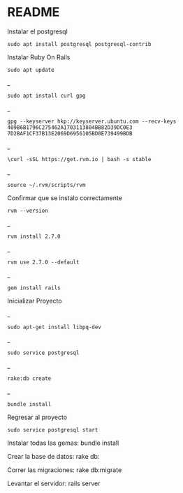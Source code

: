 # README
Instalar el postgresql

    sudo apt install postgresql postgresql-contrib


Instalar Ruby On Rails

    sudo apt update
 
_
    
    sudo apt install curl gpg
 
_   
    
    gpg --keyserver hkp://keyserver.ubuntu.com --recv-keys 409B6B1796C275462A1703113804BB82D39DC0E3 7D2BAF1CF37B13E2069D6956105BD0E739499BDB

_

    \curl -sSL https://get.rvm.io | bash -s stable

_

    source ~/.rvm/scripts/rvm

Confirmar que se instalo correctamente

    
 
    rvm --version

_    
    
    rvm install 2.7.0  

_

    rvm use 2.7.0 --default
    
_
    
    gem install rails


Inicializar Proyecto


_

    sudo apt-get install libpq-dev
    
_

    sudo service postgresql
    
_

    rake:db create
    
_

    bundle install
    
Regresar al proyecto


    

    sudo service postgresql start



Instalar todas las gemas: bundle install

Crear la base de datos:     rake db:    

Correr las migraciones:     rake db:migrate

Levantar el servidor:       rails server

